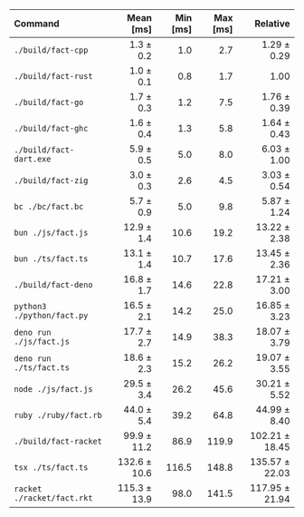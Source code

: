 | Command                    |    Mean [ms] | Min [ms] | Max [ms] |       Relative |
| :------------------------- | -----------: | -------: | -------: | -------------: |
| `./build/fact-cpp`         |    1.3 ± 0.2 |      1.0 |      2.7 |    1.29 ± 0.29 |
| `./build/fact-rust`        |    1.0 ± 0.1 |      0.8 |      1.7 |           1.00 |
| `./build/fact-go`          |    1.7 ± 0.3 |      1.2 |      7.5 |    1.76 ± 0.39 |
| `./build/fact-ghc`         |    1.6 ± 0.4 |      1.3 |      5.8 |    1.64 ± 0.43 |
| `./build/fact-dart.exe`    |    5.9 ± 0.5 |      5.0 |      8.0 |    6.03 ± 1.00 |
| `./build/fact-zig`         |    3.0 ± 0.3 |      2.6 |      4.5 |    3.03 ± 0.54 |
| `bc ./bc/fact.bc`          |    5.7 ± 0.9 |      5.0 |      9.8 |    5.87 ± 1.24 |
| `bun ./js/fact.js`         |   12.9 ± 1.4 |     10.6 |     19.2 |   13.22 ± 2.38 |
| `bun ./ts/fact.ts`         |   13.1 ± 1.4 |     10.7 |     17.6 |   13.45 ± 2.36 |
| `./build/fact-deno`        |   16.8 ± 1.7 |     14.6 |     22.8 |   17.21 ± 3.00 |
| `python3 ./python/fact.py` |   16.5 ± 2.1 |     14.2 |     25.0 |   16.85 ± 3.23 |
| `deno run ./js/fact.js`    |   17.7 ± 2.7 |     14.9 |     38.3 |   18.07 ± 3.79 |
| `deno run ./ts/fact.ts`    |   18.6 ± 2.3 |     15.2 |     26.2 |   19.07 ± 3.55 |
| `node ./js/fact.js`        |   29.5 ± 3.4 |     26.2 |     45.6 |   30.21 ± 5.52 |
| `ruby ./ruby/fact.rb`      |   44.0 ± 5.4 |     39.2 |     64.8 |   44.99 ± 8.40 |
| `./build/fact-racket`      |  99.9 ± 11.2 |     86.9 |    119.9 | 102.21 ± 18.45 |
| `tsx ./ts/fact.ts`         | 132.6 ± 10.6 |    116.5 |    148.8 | 135.57 ± 22.03 |
| `racket ./racket/fact.rkt` | 115.3 ± 13.9 |     98.0 |    141.5 | 117.95 ± 21.94 |
